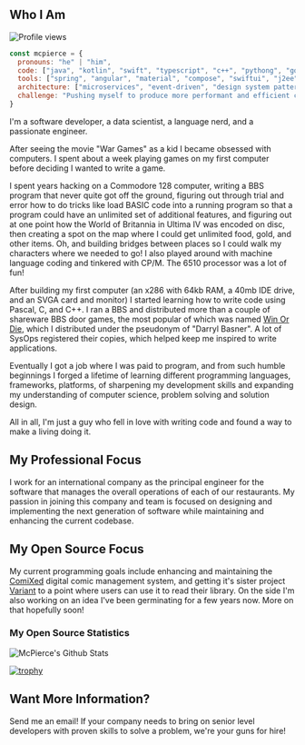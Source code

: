 ## Who I Am
![Profile views](https://komarev.com/ghpvc/?username=mcpierce&label=Profile%20views&color=60598F&style=flat)

```javascript
const mcpierce = {
  pronouns: "he" | "him",
  code: ["java", "kotlin", "swift", "typescript", "c++", "pythong", "go", ],
  tools: ["spring", "angular", "material", "compose", "swiftui", "j2ee"],
  architecture: ["microservices", "event-driven", "design system pattern", "message driven"],
  challenge: "Pushing myself to produce more performant and efficient cross-platform mobile code..."
}
```

I'm a software developer, a data scientist, a language nerd, and a passionate engineer.

After seeing the movie "War Games" as a kid I became obsessed with computers. I spent about a week playing games on my first computer before deciding I wanted to write a game. 

I spent years hacking on a Commodore 128 computer, writing a BBS program that never quite got off the ground, figuring out through trial and error how to do tricks like
load BASIC code into a running program so that a program could have an unlimited set of additional features, and figuring out at one point how the World of Britannia in
Ultima IV was encoded on disc, then creating a spot on the map where I could get unlimited food, gold, and other items. Oh, and building bridges between places so I could
walk my characters where we needed to go! I also played around with machine language coding and tinkered with CP/M. The 6510 processor was a lot of fun!

After building my first computer (an x286 with 64kb RAM, a 40mb IDE drive, and an SVGA card and monitor) I started learning how to write code using Pascal, C, and C++. I ran a BBS
and distributed more than a couple of shareware BBS door games, the most popular of which was named [Win Or Die](ftp://archives.thebbs.org/door_games/doors_u-z/wod_210a.zip),
which I distributed under the pseudonym of "Darryl Basner". A lot of SysOps registered their copies, which helped keep me inspired to write applications.

Eventually I got a job where I was paid to program, and from such humble beginnings I forged a lifetime of learning different programming languages, frameworks, platforms,
of sharpening my development skills and expanding my understanding of computer science, problem solving and solution design.

All in all, I'm just a guy who fell in love with writing code and found a way to make a living doing it.

## My Professional Focus

I work for an international company as the principal engineer for the software that manages the overall operations of each of our restaurants. My passion in joining this company and team is focused on designing and implementing the next generation of software while maintaining and enhancing the current codebase.

## My Open Source Focus

My current programming goals include enhancing and maintaining the [ComiXed](http://github.com/comixed/comixed) digital comic management system, and getting it's sister project [Variant](http://github.com/comixed/variant) to a point where users can use it to read their library. On the side I'm also working on an idea I've been germinating for a few years now. More on that hopefully soon!

### My Open Source Statistics

![McPierce's Github Stats](https://github-readme-stats.vercel.app/api?username=mcpierce&count_private=true&show_icons=true&include_all_commits=true&title_color=fff&icon_color=79ff97&text_color=9f9f9f&bg_color=151515)

[![trophy](https://github-profile-trophy.vercel.app/?username=mcpierce&theme=onedark)](https://github.com/ryo-ma/github-profile-trophy)

## Want More Information?

Send me an email! If your company needs to bring on senior level developers with proven skills to solve a problem, we're your guns for hire!

<!--
**mcpierce/mcpierce** is a ✨ _special_ ✨ repository because its `README.md` (this file) appears on your GitHub profile.

Here are some ideas to get you started:

- 🔭 I’m currently working on ...
- 🌱 I’m currently learning ...
- 👯 I’m looking to collaborate on ...
- 🤔 I’m looking for help with ...
- 💬 Ask me about ...
- 📫 How to reach me: ...
- 😄 Pronouns: ...
- ⚡ Fun fact: ...
-->
